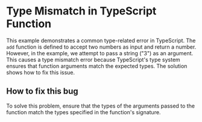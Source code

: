 # Type Mismatch in TypeScript Function

This example demonstrates a common type-related error in TypeScript. The `add` function is defined to accept two numbers as input and return a number. However, in the example, we attempt to pass a string ("3") as an argument. This causes a type mismatch error because TypeScript's type system ensures that function arguments match the expected types.  The solution shows how to fix this issue. 

## How to fix this bug

To solve this problem, ensure that the types of the arguments passed to the function match the types specified in the function's signature.